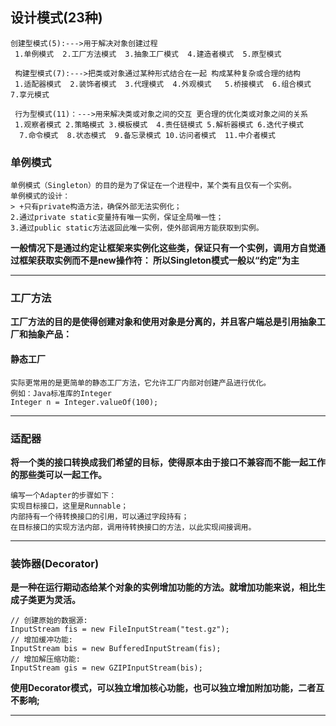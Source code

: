 ## 设计模式(23种)
    创建型模式(5):--->用于解决对象创建过程
     1.单例模式  2.工厂方法模式  3.抽象工厂模式  4.建造者模式  5.原型模式
     
     构建型模式(7):--->把类或对象通过某种形式结合在一起 构成某种复杂或合理的结构
     1.适配器模式  2.装饰者模式  3.代理模式  4.外观模式   5.桥接模式  6.组合模式  7.享元模式
     
     行为型模式(11)：--->用来解决类或对象之间的交互 更合理的优化类或对象之间的关系
     1.观察者模式 2.策略模式 3.模板模式  4.责任链模式 5.解析器模式 6.迭代子模式 
      7.命令模式  8.状态模式  9.备忘录模式 10.访问者模式  11.中介者模式
  
### 单例模式
    单例模式（Singleton）的目的是为了保证在一个进程中，某个类有且仅有一个实例。
    单例模式的设计：
    > +只有private构造方法，确保外部无法实例化；
    2.通过private static变量持有唯一实例，保证全局唯一性；
    3.通过public static方法返回此唯一实例，使外部调用方能获取到实例。
__一般情况下是通过约定让框架来实例化这些类，保证只有一个实例，调用方自觉通过框架获取实例而不是new操作符：
    所以Singleton模式一般以“约定”为主__
***

### 工厂方法
__工厂方法的目的是使得创建对象和使用对象是分离的，并且客户端总是引用抽象工厂和抽象产品：__

#### 静态工厂

    实际更常用的是更简单的静态工厂方法，它允许工厂内部对创建产品进行优化。
    例如：Java标准库的Integer
    Integer n = Integer.valueOf(100);
***

### 适配器
__将一个类的接口转换成我们希望的目标，使得原本由于接口不兼容而不能一起工作的那些类可以一起工作。__

    编写一个Adapter的步骤如下：
    实现目标接口，这里是Runnable；
    内部持有一个待转换接口的引用，可以通过字段持有；
    在目标接口的实现方法内部，调用待转换接口的方法，以此实现间接调用。
***

### 装饰器(Decorator)
__是一种在运行期动态给某个对象的实例增加功能的方法。就增加功能来说，相比生成子类更为灵活。__

    // 创建原始的数据源:
    InputStream fis = new FileInputStream("test.gz");
    // 增加缓冲功能:
    InputStream bis = new BufferedInputStream(fis);
    // 增加解压缩功能:
    InputStream gis = new GZIPInputStream(bis);
__使用Decorator模式，可以独立增加核心功能，也可以独立增加附加功能，二者互不影响;__
***
